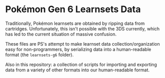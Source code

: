 Pokémon Gen 6 Learnsets Data
============================

Traditionally, Pokémon learnsets are obtained by ripping data from cartridges.
Unfortunately, this isn't possible with the 3DS currently, which has led to
the current situation of massive confusion.

These files are PS's attempt to make learnset data collection/organization
easy for non-programmers, by serializing data into a human-readable format
(the `learnsets-g6` folder).

Also in this repository: a collection of scripts for importing and exporting
data from a variety of other formats into our human-readable format.
